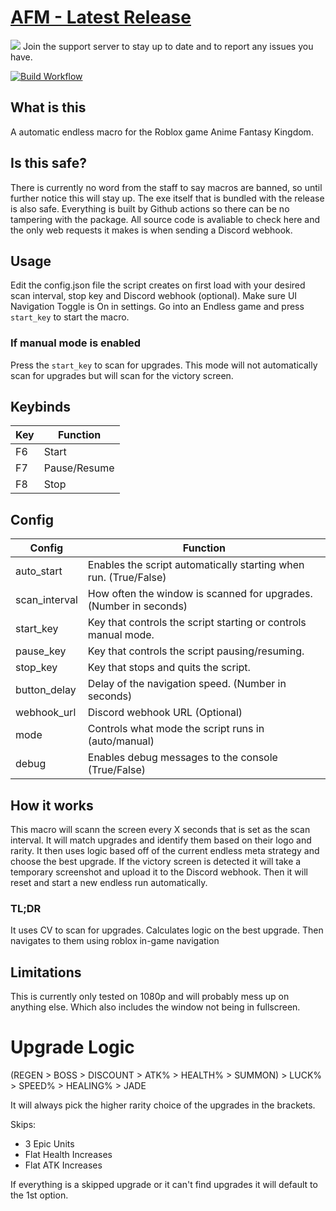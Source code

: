 # [AFM - Latest Release](https://github.com/daftuyda/AFM/releases/download/v1.0/AFM.zip)
 [![](https://dcbadge.limes.pink/api/server/https://discord.gg/BzVmGXQ22e)](https://discord.gg/BzVmGXQ22e)
 Join the support server to stay up to date and to report any issues you have.
 
 [![Build Workflow](https://github.com/daftuyda/AFM/actions/workflows/build.yml/badge.svg)](https://github.com/daftuyda/AFM/actions/workflows/build.yml)

## What is this
 A automatic endless macro for the Roblox game Anime Fantasy Kingdom.

## Is this safe?
 There is currently no word from the staff to say macros are banned, so until further notice this will stay up. The exe itself that is bundled with the release is also safe. Everything is built by Github actions so there can be no tampering with the package. All source code is avaliable to check here and the only web requests it makes is when sending a Discord webhook.

## Usage
 Edit the config.json file the script creates on first load with your desired scan interval, stop key and Discord webhook (optional).
 Make sure UI Navigation Toggle is On in settings.
 Go into an Endless game and press `start_key` to start the macro.

 ### If manual mode is enabled
 Press the `start_key` to scan for upgrades.
 This mode will not automatically scan for upgrades but will scan for the victory screen.

## Keybinds
| Key | Function     |
|-----|--------------|
| F6  | Start        |
| F7  | Pause/Resume |
| F8  | Stop         |

## Config

| Config        | Function                                                          |
|---------------|-------------------------------------------------------------------|
| auto_start    | Enables the script automatically starting when run. (True/False)  |
| scan_interval | How often the window is scanned for upgrades. (Number in seconds) |
| start_key     | Key that controls the script starting or controls manual mode.    |
| pause_key     | Key that controls the script pausing/resuming.                    |
| stop_key      | Key that stops and quits the script.                              |
| button_delay  | Delay of the navigation speed. (Number in seconds)                |
| webhook_url   | Discord webhook URL (Optional)                                    |
| mode          | Controls what mode the script runs in (auto/manual)               |
| debug         | Enables debug messages to the console (True/False)                |

## How it works
 This macro will scann the screen every X seconds that is set as the scan interval.
 It will match upgrades and identify them based on their logo and rarity.
 It then uses logic based off of the current endless meta strategy and choose the best upgrade.
 If the victory screen is detected it will take a temporary screenshot and upload it to the Discord webhook.
 Then it will reset and start a new endless run automatically.

### TL;DR
 It uses CV to scan for upgrades.
 Calculates logic on the best upgrade.
 Then navigates to them using roblox in-game navigation

## Limitations
 This is currently only tested on 1080p and will probably mess up on anything else.
 Which also includes the window not being in fullscreen.

# Upgrade Logic
 (REGEN > BOSS > DISCOUNT > ATK% > HEALTH% > SUMMON) > LUCK% > SPEED% > HEALING% > JADE

 It will always pick the higher rarity choice of the upgrades in the brackets.
 
 Skips:
 - 3 Epic Units
 - Flat Health Increases
 - Flat ATK Increases

 If everything is a skipped upgrade or it can't find upgrades it will default to the 1st option.
